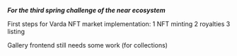 ***For the third spring challenge of the near ecosystem***

First steps for Varda NFT market implementation:
1 NFT minting
2 royalties
3 listing

Gallery frontend still needs some work (for collections)